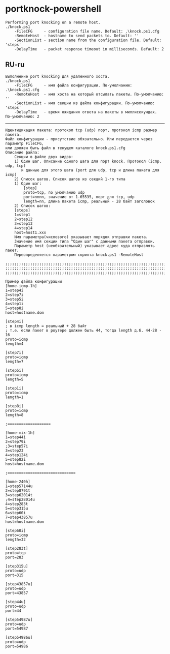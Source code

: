 # portknock-powershell
    Performing port knocking on a remote host.
    ./knock.ps1    
        -FileCFG     - configuration file name. Default: .\knock.ps1.cfg
        -RemoteHost  - hostname to send packets to. Default: ''
        -SectionList - section name from the configuration file. Default: 'steps'
        -DelayTime   - packet response timeout in milliseconds. Default: 2 

## RU-ru

    Выполнение port knocking для удаленного хоста.
    ./knock.ps1    
        -FileCFG     - имя файла конфигурации. По-умолчанию: .\knock.ps1.cfg
        -RemoteHost  - имя хоста на который отсылать пакеты. По-умолчанию: ''
        -SectionList - имя секции из файла конфигурации. По-умолчанию: 'steps'
        -DelayTime   - время ожидания ответа на пакеты в миллисекундах. По-умолчанию: 2 
---
	Идентификация пакета: протокол tcp (udp) порт, протокол icmp размер пакета.
	Файл конфигурации - присутствие обязательно. Или передается через параметр FileCFG,
	или должен быть файл в текущем каталоге knock.ps1.cfg
	Описание файла:
		Секции в файле двух видов:
	 	1) Один шаг. Описание одного шага для порт knock. Протокол (icmp, udp, tcp)
		   и данные для этого шага (port для udp, tcp и длина пакета для icmp)
		2) Список шагов. Список шагов из секций 1-го типа
		1) Один шаг:
			[step]
			proto=tcp, по умолчанию udp
			port=nnnn, значение от 1-65535, порт для tcp, udp 
			length=nn, длина пакета icmp, реальный - 28 байт заголовок
		2) Список шагов:
		[steps]
		1=step1
		2=step12
		3=step13
		4=step14
		host=host1.xxx
		Имя параметра(числового) указывает порядок отправки пакета.
		Значение имя секции типа "Один шаг" с данными пакета отправки.
		Параметр host (необязательный) указывает адрес куда отправлять пакет.
		Переопределяется параметром скрипта knock.ps1 -RemoteHost
		
	;;;;;;;;;;;;;;;;;;;;;;;;;;;;;;;;;;;;;;;;;;;;;;;;;;;;;;;;;;;;;;;;;;;;;;;;;;;;;;;;;		
	;;;;;;;;;;;;;;;;;;;;;;;;;;;;;;;;;;;;;;;;;;;;;;;;;;;;;;;;;;;;;;;;;;;;;;;;;;;;;;;;;		
	;;;;;;;;;;;;;;;;;;;;;;;;;;;;;;;;;;;;;;;;;;;;;;;;;;;;;;;;;;;;;;;;;;;;;;;;;;;;;;;;;		

	Пример файла конфигурации
	[home-icmp-1h]
	1=step4i
	2=step7i
	3=step5i
	4=step1i
	5=step8i
	host=hostname.dom
	
	[step4i]
	; в icmp length = реальный + 28 байт
	; т.е. если пакет в роутере должен быть 44, тогда length д.б. 44-28 - 16
	proto=icmp
	length=4
	
	[step7i]
	proto=icmp
	length=7
	
	[step5i]
	proto=icmp
	length=5
	
	[step1i]
	proto=icmp
	length=1
	
	[step8i]
	proto=icmp
	length=8
	
	;===================
	
	[home-mix-1h]
	1=step44i
	2=step79i
	;3=step57i
	3=step23
	4=step124i
	5=step82i
	host=hostname.dom
	
	;==============================
	
	[home-240h]
	1=step57144u
	2=step8791t
	3=step62014t
	;4=step28014u
	4=step283t
	5=step315u
	6=step60i
	7=step43857u
	host=hostname.dom
	
	[step60i]
	proto=icmp
	length=32
	
	[step283t]
	proto=tcp
	port=283
	
	[step315u]
	proto=udp
	port=315
	
	[step43857u]
	proto=udp
	port=43857
	
	[step44u]
	proto=udp
	port=44
	
	[step54987u]
	proto=udp
	port=54987
	
	[step54986u]
	proto=udp
	port=54986
